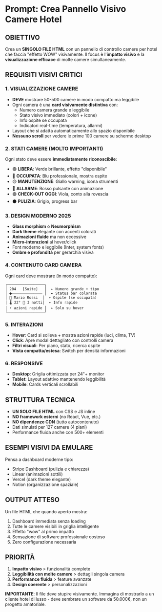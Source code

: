 # Prompt: Crea Pannello Visivo Camere Hotel

## OBIETTIVO
Crea un **SINGOLO FILE HTML** con un pannello di controllo camere per hotel che faccia "effetto WOW" visivamente. Il focus è l'**impatto visivo** e la **visualizzazione efficace** di molte camere simultaneamente.

## REQUISITI VISIVI CRITICI

### 1. VISUALIZZAZIONE CAMERE
- **DEVE** mostrare 50-500 camere in modo compatto ma leggibile
- Ogni camera è una **card visivamente distintiva** con:
  - Numero camera grande e leggibile
  - Stato visivo immediato (colori + icone)
  - Info ospite se occupata
  - Indicatori real-time (temperatura, allarmi)
- Layout che si adatta automaticamente allo spazio disponibile
- **Nessuno scroll** per vedere le prime 100 camere su schermo desktop

### 2. STATI CAMERE (MOLTO IMPORTANTI)
Ogni stato deve essere **immediatamente riconoscibile**:
- 🟢 **LIBERA**: Verde brillante, effetto "disponibile"
- 🔵 **OCCUPATA**: Blu professionale, mostra ospite
- 🟡 **MANUTENZIONE**: Giallo warning, icona strumenti
- 🔴 **ALLARME**: Rosso pulsante con animazione
- 🟣 **CHECK-OUT OGGI**: Viola, conto alla rovescia
- ⚫ **PULIZIA**: Grigio, progress bar

### 3. DESIGN MODERNO 2025
- **Glass morphism** o **Neumorphism** 
- **Dark theme** elegante con accenti colorati
- **Animazioni fluide** ma non eccessive
- **Micro-interazioni** al hover/click
- Font moderno e leggibile (Inter, system fonts)
- **Ombre e profondità** per gerarchia visiva

### 4. CONTENUTO CARD CAMERA
Ogni card deve mostrare (in modo compatto):
```
┌─────────────────┐
│ 204   [Suite]   │  ← Numero grande + tipo
│ ●────────────── │  ← Status bar colorata
│ 👤 Mario Rossi  │  ← Ospite (se occupata)
│ 🌡️ 22° 📅 3 notti│  ← Info rapide
│ ⚡ azioni rapide │  ← Solo su hover
└─────────────────┘
```

### 5. INTERAZIONI
- **Hover**: Card si solleva + mostra azioni rapide (luci, clima, TV)
- **Click**: Apre modal dettagliato con controlli camera
- **Filtri visuali**: Per piano, stato, ricerca ospite
- **Vista compatta/estesa**: Switch per densità informazioni

### 6. RESPONSIVE
- **Desktop**: Griglia ottimizzata per 24"+ monitor
- **Tablet**: Layout adattivo mantenendo leggibilità  
- **Mobile**: Cards verticali scrollabili

## STRUTTURA TECNICA
- **UN SOLO FILE HTML** con CSS e JS inline
- **NO framework esterni** (no React, Vue, etc.)
- **NO dipendenze CDN** (tutto autocontenuto)
- Dati simulati per 127 camere (4 piani)
- Performance fluida anche con 500+ elementi

## ESEMPI VISIVI DA EMULARE
Pensa a dashboard moderne tipo:
- Stripe Dashboard (pulizia e chiarezza)
- Linear (animazioni sottili)
- Vercel (dark theme elegante)
- Notion (organizzazione spaziale)

## OUTPUT ATTESO
Un file HTML che quando aperto mostra:
1. Dashboard immediata senza loading
2. Tutte le camere visibili in griglia intelligente
3. Effetto "wow" al primo impatto
4. Sensazione di software professionale costoso
5. Zero configurazione necessaria

## PRIORITÀ
1. **Impatto visivo** > funzionalità complete
2. **Leggibilità con molte camere** > dettagli singola camera  
3. **Performance fluida** > feature avanzate
4. **Design coerente** > personalizzazioni

**IMPORTANTE**: Il file deve stupire visivamente. Immagina di mostrarlo a un cliente hotel di lusso - deve sembrare un software da 50.000€, non un progetto amatoriale.